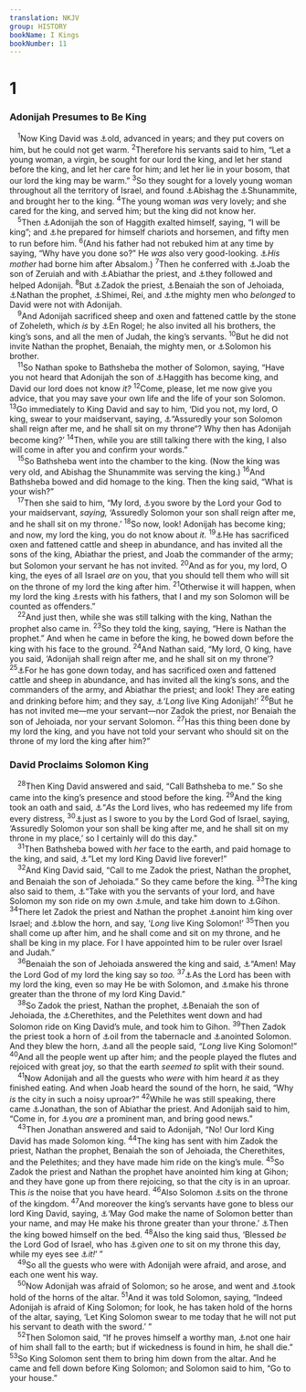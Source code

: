 ```yaml
---
translation: NKJV
group: HISTORY
bookName: I Kings 
bookNumber: 11
---
```


<div class="title"><h1>1</h1><h3>Adonijah Presumes to Be King</h3></div>
<span class="verse 1vua_1_1"> <sup>1</sup>Now King David was <a data-toggle="tooltip" data-placement="bottom" title="1 Chr. 23:1">⚓</a>old, advanced in years; and they put covers on him, but he could not get warm. </span>
<span class="verse 1vua_1_2"><sup>2</sup>Therefore his servants said to him, “Let a young woman, a virgin, be sought for our lord the king, and let her stand before the king, and let her care for him; and let her lie in your bosom, that our lord the king may be warm.” </span>
<span class="verse 1vua_1_3"><sup>3</sup>So they sought for a lovely young woman throughout all the territory of Israel, and found <a data-toggle="tooltip" data-placement="bottom" title="1 Kin. 2:17">⚓</a>Abishag the <a data-toggle="tooltip" data-placement="bottom" title="Josh. 19:18; 1 Sam. 28:4">⚓</a>Shunammite, and brought her to the king. </span>
<span class="verse 1vua_1_4"><sup>4</sup>The young woman <i>was</i> very lovely; and she cared for the king, and served him; but the king did not know her.<br/></span>
<span class="verse 1vua_1_5"> <sup>5</sup>Then <a data-toggle="tooltip" data-placement="bottom" title="2 Sam. 3:4">⚓</a>Adonijah the son of Haggith exalted himself, saying, “I will be king”; and <a data-toggle="tooltip" data-placement="bottom" title="2 Sam. 15:1">⚓</a>he prepared for himself chariots and horsemen, and fifty men to run before him. </span>
<span class="verse 1vua_1_6"><sup>6</sup>(And his father had not rebuked him at any time by saying, “Why have you done so?” He <i>was</i> also very good-looking. <a data-toggle="tooltip" data-placement="bottom" title="2 Sam. 3:3, 4; 1 Chr. 3:2">⚓</a><i>His</i> <i>mother</i> had borne him after Absalom.) </span>
<span class="verse 1vua_1_7"><sup>7</sup>Then he conferred with <a data-toggle="tooltip" data-placement="bottom" title="1 Chr. 11:6">⚓</a>Joab the son of Zeruiah and with <a data-toggle="tooltip" data-placement="bottom" title="2 Sam. 20:25">⚓</a>Abiathar the priest, and <a data-toggle="tooltip" data-placement="bottom" title="1 Kin. 2:22, 28">⚓</a>they followed and helped Adonijah. </span>
<span class="verse 1vua_1_8"><sup>8</sup>But <a data-toggle="tooltip" data-placement="bottom" title="1 Kin. 2:35">⚓</a>Zadok the priest, <a data-toggle="tooltip" data-placement="bottom" title="1 Kin. 2:25; 2 Sam. 8:18">⚓</a>Benaiah the son of Jehoiada, <a data-toggle="tooltip" data-placement="bottom" title="2 Sam. 12:1">⚓</a>Nathan the prophet, <a data-toggle="tooltip" data-placement="bottom" title="1 Kin. 4:18">⚓</a>Shimei, Rei, and <a data-toggle="tooltip" data-placement="bottom" title="2 Sam. 23:8">⚓</a>the mighty men who <i>belonged</i> to David were not with Adonijah.<br/></span>
<span class="verse 1vua_1_9"> <sup>9</sup>And Adonijah sacrificed sheep and oxen and fattened cattle by the stone of Zoheleth, which <i>is</i> by <a data-toggle="tooltip" data-placement="bottom" title="Josh. 15:7; 18:16; 2 Sam. 17:17">⚓</a>En Rogel; he also invited all his brothers, the king’s sons, and all the men of Judah, the king’s servants. </span>
<span class="verse 1vua_1_10"><sup>10</sup>But he did not invite Nathan the prophet, Benaiah, the mighty men, or <a data-toggle="tooltip" data-placement="bottom" title="2 Sam. 12:24">⚓</a>Solomon his brother.<br/></span>
<span class="verse 1vua_1_11"> <sup>11</sup>So Nathan spoke to Bathsheba the mother of Solomon, saying, “Have you not heard that Adonijah the son of <a data-toggle="tooltip" data-placement="bottom" title="2 Sam. 3:4">⚓</a>Haggith has become king, and David our lord does not know <i>it?</i></span>
<span class="verse 1vua_1_12"><sup>12</sup>Come, please, let me now give you advice, that you may save your own life and the life of your son Solomon. </span>
<span class="verse 1vua_1_13"><sup>13</sup>Go immediately to King David and say to him, ‘Did you not, my lord, O king, swear to your maidservant, saying, <a data-toggle="tooltip" data-placement="bottom" title="1 Kin. 1:30; 1 Chr. 22:9–13">⚓</a>“Assuredly your son Solomon shall reign after me, and he shall sit on my throne“? Why then has Adonijah become king?’ </span>
<span class="verse 1vua_1_14"><sup>14</sup>Then, while you are still talking there with the king, I also will come in after you and confirm your words.”<br/></span>
<span class="verse 1vua_1_15"> <sup>15</sup>So Bathsheba went into the chamber to the king. (Now the king was very old, and Abishag the Shunammite was serving the king.) </span>
<span class="verse 1vua_1_16"><sup>16</sup>And Bathsheba bowed and did homage to the king. Then the king said, “What is your wish?”<br/></span>
<span class="verse 1vua_1_17"> <sup>17</sup>Then she said to him, “My lord, <a data-toggle="tooltip" data-placement="bottom" title="1 Kin. 1:13, 30">⚓</a>you swore by the Lord your God to your maidservant, <i>saying,</i> ‘Assuredly Solomon your son shall reign after me, and he shall sit on my throne.’ </span>
<span class="verse 1vua_1_18"><sup>18</sup>So now, look! Adonijah has become king; and now, my lord the king, you do not know about <i>it.</i></span>
<span class="verse 1vua_1_19"><sup>19</sup><a data-toggle="tooltip" data-placement="bottom" title="1 Kin. 1:7–9, 25">⚓</a>He has sacrificed oxen and fattened cattle and sheep in abundance, and has invited all the sons of the king, Abiathar the priest, and Joab the commander of the army; but Solomon your servant he has not invited. </span>
<span class="verse 1vua_1_20"><sup>20</sup>And as for you, my lord, O king, the eyes of all Israel <i>are</i> on you, that you should tell them who will sit on the throne of my lord the king after him. </span>
<span class="verse 1vua_1_21"><sup>21</sup>Otherwise it will happen, when my lord the king <a data-toggle="tooltip" data-placement="bottom" title="Deut. 31:16; 2 Sam. 7:12; 1 Kin. 2:10">⚓</a>rests with his fathers, that I and my son Solomon will be counted as offenders.”<br/></span>
<span class="verse 1vua_1_22"> <sup>22</sup>And just then, while she was still talking with the king, Nathan the prophet also came in. </span>
<span class="verse 1vua_1_23"><sup>23</sup>So they told the king, saying, “Here is Nathan the prophet.” And when he came in before the king, he bowed down before the king with his face to the ground. </span>
<span class="verse 1vua_1_24"><sup>24</sup>And Nathan said, “My lord, O king, have you said, ‘Adonijah shall reign after me, and he shall sit on my throne’? </span>
<span class="verse 1vua_1_25"><sup>25</sup><a data-toggle="tooltip" data-placement="bottom" title="1 Kin. 1:9, 19">⚓</a>For he has gone down today, and has sacrificed oxen and fattened cattle and sheep in abundance, and has invited all the king’s sons, and the commanders of the army, and Abiathar the priest; and look! They are eating and drinking before him; and they say, <a data-toggle="tooltip" data-placement="bottom" title="1 Sam. 10:24">⚓</a>‘<i>Long</i> live King Adonijah!’ </span>
<span class="verse 1vua_1_26"><sup>26</sup>But he has not invited me—me your servant—nor Zadok the priest, nor Benaiah the son of Jehoiada, nor your servant Solomon. </span>
<span class="verse 1vua_1_27"><sup>27</sup>Has this thing been done by my lord the king, and you have not told your servant who should sit on the throne of my lord the king after him?”<br/></span>
<div class="title"><h3>David Proclaims Solomon King</h3></div>
<span class="verse 1vua_1_28"> <sup>28</sup>Then King David answered and said, “Call Bathsheba to me.” So she came into the king’s presence and stood before the king. </span>
<span class="verse 1vua_1_29"><sup>29</sup>And the king took an oath and said, <a data-toggle="tooltip" data-placement="bottom" title="2 Sam. 4:9; 12:5">⚓</a>“<i>As</i> the Lord lives, who has redeemed my life from every distress, </span>
<span class="verse 1vua_1_30"><sup>30</sup><a data-toggle="tooltip" data-placement="bottom" title="1 Kin. 1:13, 17">⚓</a>just as I swore to you by the Lord God of Israel, saying, ‘Assuredly Solomon your son shall be king after me, and he shall sit on my throne in my place,’ so I certainly will do this day.”<br/></span>
<span class="verse 1vua_1_31"> <sup>31</sup>Then Bathsheba bowed with <i>her</i> face to the earth, and paid homage to the king, and said, <a data-toggle="tooltip" data-placement="bottom" title="Neh. 2:3; Dan. 2:4; 3:9">⚓</a>“Let my lord King David live forever!”<br/></span>
<span class="verse 1vua_1_32"> <sup>32</sup>And King David said, “Call to me Zadok the priest, Nathan the prophet, and Benaiah the son of Jehoiada.” So they came before the king. </span>
<span class="verse 1vua_1_33"><sup>33</sup>The king also said to them, <a data-toggle="tooltip" data-placement="bottom" title="2 Sam. 20:6">⚓</a>“Take with you the servants of your lord, and have Solomon my son ride on my own <a data-toggle="tooltip" data-placement="bottom" title="Esth. 6:8">⚓</a>mule, and take him down to <a data-toggle="tooltip" data-placement="bottom" title="2 Chr. 32:30; 33:14">⚓</a>Gihon. </span>
<span class="verse 1vua_1_34"><sup>34</sup>There let Zadok the priest and Nathan the prophet <a data-toggle="tooltip" data-placement="bottom" title="1 Sam. 10:1; 16:3, 12; 2 Sam. 2:4; 5:3; 1 Kin. 19:16; 2 Kin. 9:3; 11:12; 1 Chr. 29:22">⚓</a>anoint him king over Israel; and <a data-toggle="tooltip" data-placement="bottom" title="2 Sam. 15:10; 2 Kin. 9:13; 11:14">⚓</a>blow the horn, and say, ‘<i>Long</i> live King Solomon!’ </span>
<span class="verse 1vua_1_35"><sup>35</sup>Then you shall come up after him, and he shall come and sit on my throne, and he shall be king in my place. For I have appointed him to be ruler over Israel and Judah.”<br/></span>
<span class="verse 1vua_1_36"> <sup>36</sup>Benaiah the son of Jehoiada answered the king and said, <a data-toggle="tooltip" data-placement="bottom" title="Jer. 28:6">⚓</a>“Amen! May the Lord God of my lord the king say so <i>too.</i></span>
<span class="verse 1vua_1_37"><sup>37</sup><a data-toggle="tooltip" data-placement="bottom" title="Josh. 1:5, 17; 1 Sam. 20:13">⚓</a>As the Lord has been with my lord the king, even so may He be with Solomon, and <a data-toggle="tooltip" data-placement="bottom" title="1 Kin. 1:47">⚓</a>make his throne greater than the throne of my lord King David.”<br/></span>
<span class="verse 1vua_1_38"> <sup>38</sup>So Zadok the priest, Nathan the prophet, <a data-toggle="tooltip" data-placement="bottom" title="2 Sam. 8:18; 23:20–23">⚓</a>Benaiah the son of Jehoiada, the <a data-toggle="tooltip" data-placement="bottom" title="2 Sam. 20:7; 1 Chr. 18:17">⚓</a>Cherethites, and the Pelethites went down and had Solomon ride on King David’s mule, and took him to Gihon. </span>
<span class="verse 1vua_1_39"><sup>39</sup>Then Zadok the priest took a horn of <a data-toggle="tooltip" data-placement="bottom" title="Ex. 30:23, 25, 32; Ps. 89:20">⚓</a>oil from the tabernacle and <a data-toggle="tooltip" data-placement="bottom" title="1 Chr. 29:22">⚓</a>anointed Solomon. And they blew the horn, <a data-toggle="tooltip" data-placement="bottom" title="1 Sam. 10:24">⚓</a>and all the people said, <i>“Long</i> live King Solomon!” </span>
<span class="verse 1vua_1_40"><sup>40</sup>And all the people went up after him; and the people played the flutes and rejoiced with great joy, so that the earth <i>seemed</i> <i>to</i> split with their sound.<br/></span>
<span class="verse 1vua_1_41"> <sup>41</sup>Now Adonijah and all the guests who <i>were</i> with him heard <i>it</i> as they finished eating. And when Joab heard the sound of the horn, he said, “Why <i>is</i> the city in such a noisy uproar?” </span>
<span class="verse 1vua_1_42"><sup>42</sup>While he was still speaking, there came <a data-toggle="tooltip" data-placement="bottom" title="2 Sam. 17:17, 20">⚓</a>Jonathan, the son of Abiathar the priest. And Adonijah said to him, “Come in, for <a data-toggle="tooltip" data-placement="bottom" title="2 Sam. 18:27">⚓</a>you <i>are</i> a prominent man, and bring good news.”<br/></span>
<span class="verse 1vua_1_43"> <sup>43</sup>Then Jonathan answered and said to Adonijah, “No! Our lord King David has made Solomon king. </span>
<span class="verse 1vua_1_44"><sup>44</sup>The king has sent with him Zadok the priest, Nathan the prophet, Benaiah the son of Jehoiada, the Cherethites, and the Pelethites; and they have made him ride on the king’s mule. </span>
<span class="verse 1vua_1_45"><sup>45</sup>So Zadok the priest and Nathan the prophet have anointed him king at Gihon; and they have gone up from there rejoicing, so that the city is in an uproar. This <i>is</i> the noise that you have heard. </span>
<span class="verse 1vua_1_46"><sup>46</sup>Also Solomon <a data-toggle="tooltip" data-placement="bottom" title="1 Kin. 2:12; 1 Chr. 29:23">⚓</a>sits on the throne of the kingdom. </span>
<span class="verse 1vua_1_47"><sup>47</sup>And moreover the king’s servants have gone to bless our lord King David, saying, <a data-toggle="tooltip" data-placement="bottom" title="1 Kin. 1:37">⚓</a>‘May God make the name of Solomon better than your name, and may He make his throne greater than your throne.’ <a data-toggle="tooltip" data-placement="bottom" title="Gen. 47:31">⚓</a>Then the king bowed himself on the bed. </span>
<span class="verse 1vua_1_48"><sup>48</sup>Also the king said thus, ‘Blessed <i>be</i> the Lord God of Israel, who has <a data-toggle="tooltip" data-placement="bottom" title="1 Kin. 3:6; (Ps. 132:11, 12)">⚓</a>given <i>one</i> to sit on my throne this day, while my eyes see <a data-toggle="tooltip" data-placement="bottom" title="2 Sam. 7:12">⚓</a><i>it!</i>’ ”<br/></span>
<span class="verse 1vua_1_49"> <sup>49</sup>So all the guests who were with Adonijah were afraid, and arose, and each one went his way.<br/></span>
<span class="verse 1vua_1_50"> <sup>50</sup>Now Adonijah was afraid of Solomon; so he arose, and went and <a data-toggle="tooltip" data-placement="bottom" title="Ex. 27:2; 30:10; 1 Kin. 2:28">⚓</a>took hold of the horns of the altar. </span>
<span class="verse 1vua_1_51"><sup>51</sup>And it was told Solomon, saying, “Indeed Adonijah is afraid of King Solomon; for look, he has taken hold of the horns of the altar, saying, ‘Let King Solomon swear to me today that he will not put his servant to death with the sword.’ ”<br/></span>
<span class="verse 1vua_1_52"> <sup>52</sup>Then Solomon said, “If he proves himself a worthy man, <a data-toggle="tooltip" data-placement="bottom" title="1 Sam. 14:45; 2 Sam. 14:11; Acts 27:34">⚓</a>not one hair of him shall fall to the earth; but if wickedness is found in him, he shall die.” </span>
<span class="verse 1vua_1_53"><sup>53</sup>So King Solomon sent them to bring him down from the altar. And he came and fell down before King Solomon; and Solomon said to him, “Go to your house.”<br/></span>
